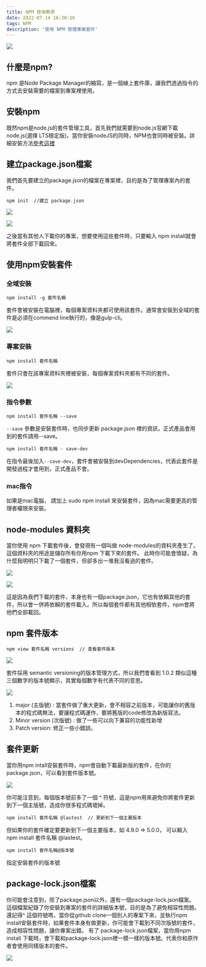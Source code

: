 ```yaml
---
title: NPM 使用教學
date: 2022-07-14 16:30:16
tags: NPM
description: '使用 NPM 管理專案套件'
---
```


![](https://cdn-images-1.medium.com/max/1320/0*Mjnr9OEpIH64xV8m.png)

## 什麼是npm?

npm 是Node Package Manager的縮寫，是一個線上套件庫，讓我們透過指令的方式去安裝需要的檔案到專案裡使用。

## 安裝npm

既然npm是node.js的套件管理工具，首先我們就需要到node.js官網下載node.js(選擇 LTS穩定版)。當你安裝nodeJS的同時，NPM也會同時被安裝。詳細安裝方法[參考這裡](https://tim8076.github.io/2022/07/10/2022-07-10-1-nodeJs-install/)

## 建立package.json檔案

我們首先要建立的package.json的檔案在專案裡，目的是為了管理專案內的套件。

``` 
npm init  //建立 package.json
```

![](https://cdn-images-1.medium.com/max/1320/1*D0qqruBiUbjA5pnzkbL0hQ.png)

![](https://cdn-images-1.medium.com/max/1320/1*ioKKlwAHawuNQX0fv1Yrzg.png)

之後當有其他人下載你的專案，想要使用這些套件時，只要輸入 npm install就會將套件全部下載回來。

## 使用npm安裝套件

### 全域安裝

``` 
npm install -g 套件名稱
```
套件會被安裝在電腦裡，每個專案資料夾都可使用該套件。通常會安裝到全域的套件是必須在commend line執行的，像是gulp-cli。

![](https://cdn-images-1.medium.com/max/1320/1*b_n3XJStqP3dsnAAYawVKw.png)

### 專案安裝

```
npm install 套件名稱
```
套件只會在該專案資料夾裡被安裝，每個專案資料夾都有不同的套件。

![](https://cdn-images-1.medium.com/max/1320/1*fuj2s-0Ryq9p4fzdjSdwSQ.png)

### 指令參數

``` 
npm install 套件名稱 --save 
```
`--save` 參數是安裝套件時，也同步更新 package.json 裡的資訊，正式產品會用到的套件請用--save。

```
npm install 套件名稱 - save-dev
```

在指令最後加入`--save-dev`，套件會被安裝到devDependencies，代表此套件是開發過程才會用到，正式產品不會。

### mac指令

如果是mac電腦， 請加上 sudo npm install 來安裝套件，因為mac需要更高的管理者權限來安裝。

## node-modules 資料夾

當你使用 npm 下載套件後，會發現有一個叫做 node-modules的資料夾產生了。這個資料夾的用途是儲存所有你用npm 下載下來的套件。
此時你可能會懷疑，為什麼我明明只下載了一個套件，但卻多出一堆我沒看過的套件。

![](https://cdn-images-1.medium.com/max/1320/1*urQrPkezqbJUFXLz-Nzr9w.png)

![](https://cdn-images-1.medium.com/max/1320/1*6RpLQLKnxZkO9XrE8CAtGA.png)

這是因為我們下載的套件，本身也有一個package.json，它也有依賴其他的套件，所以會一併將依賴的套件載入。所以每個套件都有其他相依套件，npm會將他們全部載回。

## npm 套件版本

```
npm view 套件名稱 versions  // 查看套件版本
```
![](https://cdn-images-1.medium.com/max/1320/1*7MHtEBy6zJJQN25pe8bZeA.png)

套件採用 semantic versioning的版本管理方式，所以我們會看到 1.0.2 類似這種三個數字的版本號顯示，其實每個數字有代表不同的意思。

![](https://cdn-images-1.medium.com/max/1320/1*JlYHyz5Pp1oJ_0b4RPDpNw.png)

1. major (主版號) : 當套件做了重大更新，會不相容之前版本，可能讓你的舊版本的程式碼無法，要讓程式碼運作，要將舊版的code修改為新版寫法。
2. Minor version (次版號) : 做了一些可以向下兼容的功能性新增
3. Patch version: 修正一些小錯誤。

## 套件更新

當你用npm intall安裝套件時，npm會自動下載最新版的套件，在你的package.json，可以看到套件版本號。

![](https://cdn-images-1.medium.com/max/1320/1*YCOUexX0fPMAWVoWgvXGIw.png)

你可能注意到，每個版本號前多了一個 ^ 符號，這是npm用來避免你將套件更新到下一個主版號，造成你很多程式碼壞掉。

```
npm install 套件名稱 @lastest  // 更新到下一個主要版本
```

但如果你的套件確定要更新到下一個主要版本，如 4.9.0 => 5.0.0， 可以輸入 npm install 套件名稱 @lastest。

```
npm install 套件名稱@版本號
```

指定安裝套件的版本號

## package-lock.json檔案

你可能會注意到，除了package.json以外，還有一個package-lock.json檔案。這個檔案紀錄了你安裝到專案的套件的詳細版本號，目的是為了避免相容性問題。還記得^ 這個符號嗎，當你從github clone一個別人的專案下來，並執行npm install安裝套件時，如果套件本身有做更新，你可能會下載到不同次版號的套件，造成相容性問題，讓你專案出錯。
有了 package-lock.json檔案，當你用npm install 下載時，會下載和package-lock.json裡一模一樣的版本號。代表你和原作者會使用同樣版本的套件。

![](https://cdn-images-1.medium.com/max/1320/1*DHfU2h1MLDxRn_RPeb9iPA.png)







